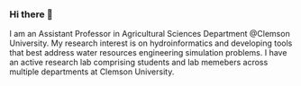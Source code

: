 ### Hi there 👋
I am an Assistant Professor in Agricultural Sciences Department @Clemson University. My research interest is on hydroinformatics and developing tools that best address water resources engineering simulation problems. I have an active research lab comprising students and lab memebers across multiple departments at Clemson University.  

<!--
**VidyaSamadi/VidyaSamadi** is a ✨ _special_ ✨ repository because its `README.md` (this file) appears on your GitHub profile.

Here are some ideas to get you started:

- 🔭 I’m currently working on ...
- 🌱 I’m currently learning ...
- 👯 I’m looking to collaborate on ...
- 🤔 I’m looking for help with ...
- 💬 Ask me about ...
- 📫 How to reach me: ...
- 😄 Pronouns: ...
- ⚡ Fun fact: ...
-->
